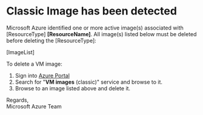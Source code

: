 <properties
pageTitle="Classic Image attached message"
description="Classic Image attached message"
infoBubbleText="Classic Image attached message"
service="microsoft.storage"
resource="storage"
authors="passaree"
displayOrder=""
articleId="Storagev2insights_DeletionClassic_ImageAttached"
diagnosticScenario="Classic Image attached message"
selfHelpType="diagnostics"
supportTopicIds=""
resourceTags="windows"
productPesIds=""
cloudEnvironments="public"
/>

# **Classic Image has been detected**
<!--issueDescription-->
Microsoft Azure identified one or more active image(s) associated with <!--$ResourceType-->[ResourceType]<!--/$ResourceType--> **<!--$ResourceName-->[ResourceName]<!--/$ResourceName-->**. All image(s) listed below must be deleted before deleting the <!--$ResourceType-->[ResourceType]<!--/$ResourceType-->: <br>

<!--$ImageList-->[ImageList]<!--/$ImageList-->

To delete a VM image: <br>
1. Sign into [Azure Portal](https://portal.azure.com) <br>
2. Search for "**VM images** (classic)" service and browse to it. <br>
3. Browse to an image listed above and delete it. <br>

Regards,<br>
Microsoft Azure Team
<!--/issueDescription-->
